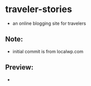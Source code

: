 # traveler-stories
- an online blogging site for travelers

## Note:
- initial commit is from localwp.com

## Preview:
- 



